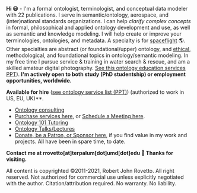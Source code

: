 **Hi :smiley:** - I'm a formal ontologist, terminologist, and conceptual data modeler with 22 publications. I serve in semantic/ontology, aerospace, and (inter)national standards organizations. I can help _clarify complex concepts_ in formal, philosophical and applied ontology development and use, as well as semantic and knowledge modeling. I will help create or improve your terminologies, ontologies, and metadata. A specialty is for [spaceflight](https://ontospace.wordpress.com) :earth_americas:. Other specialties are abstract (or foundational/upper) ontology, and [ethical](https://github.com/rrovetto/Ethical-Ontology-Development), methodological, and foundational topics in ontology/semantic modeling. In my free time I pursue service & training in water search & rescue, and am a skilled amateur digital photography. [See this ontology education services PPT](https://www.slideshare.net/RobertRovetto/ontology-courses-education)).
**I'm actively open to both study (PhD studentship) or employment opportunities, worldwide.**

**Available for hire** ([see ontology service list (PPT)](https://www.slideshare.net/RobertRovetto/ontology-services-238070099)) (authorized to work in US, EU, UK)**.
* [Ontology consulting](https://tinyurl.com/34u9w6wx)
* [Purchase services here](https://tinyurl.com/yas7trzy), or [Schedule a Meeting here](http://my.setmore.com/bookingpage/f18db686-98bb-41dd-9097-35218b2a1091/services/sb83f723d7838e4484783cc5a1c675f0e6eedf99d).
* [Ontology 101 Tutoring](http://my.setmore.com/bookingpage/f18db686-98bb-41dd-9097-35218b2a1091/services/s7f4dbc7d873cce380b7f73062d5d72f619fe042a)
* [Ontology Talks/Lectures](http://my.setmore.com/bookingpage/f18db686-98bb-41dd-9097-35218b2a1091/services/s218822e77fee416ed3085be8eda045d6015d6d24)
* [Donate, be a Patron, or Sponsor here](https://gogetfunding.com/knowledge-organization-services-ontology-terminology-metadata-concept-analysis/), if you find value in my work and projects. All have been in spare time, to date.

**Contact me at rrovetto[at]terpalum[dot]umd[dot]edu 💬  Thanks for visiting.**

All content is copyrighted ©2011-2021, Robert John Rovetto. All right reserved. Not authorized for commercial use unless explicitly negotiated with the author. Citation/attribution required. No warranty. No liability.

<!--
**rrovetto/rrovetto** is a ✨ _special_ ✨ repository because its `README.md` (this file) appears on your GitHub profile.

Here are some ideas to get you started:

- 🔭 I’m currently working on ...
- 🌱 I’m currently learning ...
- 👯 I’m looking to collaborate on ...
- 🤔 I’m looking for help with ...
- 💬 Ask me about ...
- 📫 How to reach me: ...
- 😄 Pronouns: ...
- ⚡ Fun fact: ...
- 👋
-->
